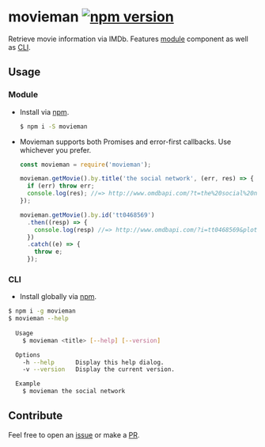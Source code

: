 # movieman [![npm version](https://badge.fury.io/js/movieman.svg)](https://badge.fury.io/js/movieman)

Retrieve movie information via IMDb. Features [module](#module) component as well as [CLI](#cli).

## Usage

### Module

- Install via [npm](https://www.npmjs.com/package/movieman).
  
  ```sh
  $ npm i -S movieman
  ```

- Movieman supports both Promises and error-first callbacks. Use whichever you prefer.

  ```js
  const movieman = require('movieman');

  movieman.getMovie().by.title('the social network', (err, res) => {
    if (err) throw err;
    console.log(res); //=> http://www.omdbapi.com/?t=the%20social%20network&i=tt0096895&plot=short&r=json
  });

  movieman.getMovie().by.id('tt0468569')
    .then((resp) => {
      console.log(resp) //=> http://www.omdbapi.com/?i=tt0468569&plot=short&r=json
    })
    .catch((e) => {
      throw e;
    });
  ```

### CLI

- Install globally via [npm](https://www.npmjs.com/package/movieman).

```sh
$ npm i -g movieman
$ movieman --help
  
  Usage
    $ movieman <title> [--help] [--version]

  Options
    -h --help      Display this help dialog.
    -v --version   Display the current version.

  Example
    $ movieman the social network
```

## Contribute

Feel free to open an [issue](https://github.com/kshvmdn/movieman/issues) or make a [PR](https://github.com/kshvmdn/movieman/pulls).
